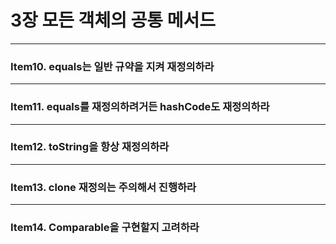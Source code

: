 # 3장 모든 객체의 공통 메서드
---
### Item10. equals는 일반 규약을 지켜 재정의하라

---
### Item11. equals를 재정의하려거든 hashCode도 재정의하라

---
### Item12. toString을 항상 재정의하라

---
### Item13. clone 재정의는 주의해서 진행하라

---
### Item14. Comparable을 구현할지 고려하라